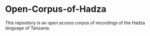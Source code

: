 # Open-Corpus-of-Hadza
This repository is an open access corpus of recordings of the Hadza language of Tanzania.
